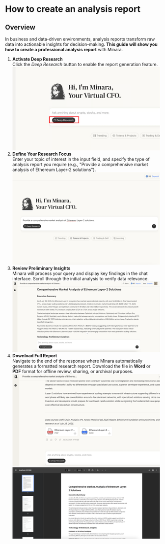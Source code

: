 # How to create an analysis report

## Overview

In business and data-driven environments, analysis reports transform raw data into actionable insights for decision-making. **This guide will show you how to create a professional analysis report** with Minara.



1. **Activate Deep Research**\
   Click the _Deep Research_ button to enable the report generation feature.![](<../.gitbook/assets/image (21).png>)
2. **Define Your Research Focus**\
   Enter your topic of interest in the input field, and specify the type of analysis report you require (e.g., "Provide a comprehensive market analysis of Ethereum Layer-2 solutions").![](<../.gitbook/assets/image (23).png>)
3. **Review Preliminary Insights**\
   Minara will process your query and display key findings in the chat interface. Scroll through the initial analysis to verify data relevance.![](<../.gitbook/assets/image (22).png>)
4. **Download Full Report**\
   Navigate to the end of the response where Minara automatically generates a formatted research report. Download the file in **Word** or **PDF** format for offline review, sharing, or archival purposes.![](<../.gitbook/assets/image (24).png>)![](<../.gitbook/assets/image (25).png>)
